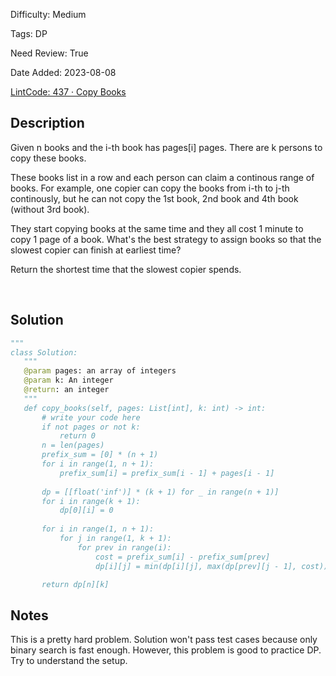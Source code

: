 Difficulty: Medium

Tags: DP

Need Review: True

Date Added: 2023-08-08

[LintCode: 437 · Copy Books](https://www.lintcode.com/problem/437/)

## Description 

Given n books and the i-th book has pages[i] pages. There are k persons to copy these books.

These books list in a row and each person can claim a continous range of books. For example, one copier can copy the books from i-th to j-th continously, but he can not copy the 1st book, 2nd book and 4th book (without 3rd book).

They start copying books at the same time and they all cost 1 minute to copy 1 page of a book. What's the best strategy to assign books so that the slowest copier can finish at earliest time?

Return the shortest time that the slowest copier spends.



 

## Solution 
 ```python 
"""
class Solution:
    """
    @param pages: an array of integers
    @param k: An integer
    @return: an integer
    """
    def copy_books(self, pages: List[int], k: int) -> int:
        # write your code here
        if not pages or not k:
            return 0
        n = len(pages)
        prefix_sum = [0] * (n + 1)
        for i in range(1, n + 1):
            prefix_sum[i] = prefix_sum[i - 1] + pages[i - 1]
        
        dp = [[float('inf')] * (k + 1) for _ in range(n + 1)]
        for i in range(k + 1):
            dp[0][i] = 0
        
        for i in range(1, n + 1):
            for j in range(1, k + 1):
                for prev in range(i):
                    cost = prefix_sum[i] - prefix_sum[prev]
                    dp[i][j] = min(dp[i][j], max(dp[prev][j - 1], cost))

        return dp[n][k]
 ``` 
## Notes
This is a pretty hard problem. Solution won't pass test cases because only binary search is fast enough.
However, this problem is good to practice DP. Try to understand the setup.
